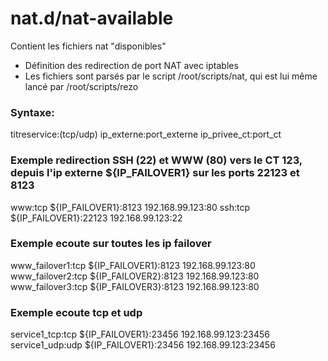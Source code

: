 # nat.d/nat-available

Contient les fichiers nat "disponibles"

- Définition des redirection de port NAT avec iptables
- Les fichiers sont parsés par le script /root/scripts/nat, qui est lui même lancé par /root/scripts/rezo

### Syntaxe:
  titreservice:(tcp/udp) ip_externe:port_externe ip_privee_ct:port_ct

### Exemple redirection SSH (22) et WWW (80) vers le CT 123, depuis l'ip externe ${IP_FAILOVER1} sur les ports 22123 et 8123

  www:tcp	${IP_FAILOVER1}:8123	192.168.99.123:80
  ssh:tcp		${IP_FAILOVER1}:22123	192.168.99.123:22

### Exemple ecoute sur toutes les ip failover

  www_failover1:tcp	${IP_FAILOVER1}:8123	192.168.99.123:80
  www_failover2:tcp	${IP_FAILOVER2}:8123	192.168.99.123:80
  www_failover3:tcp	${IP_FAILOVER3}:8123	192.168.99.123:80

### Exemple ecoute tcp et udp

  service1_tcp:tcp ${IP_FAILOVER1}:23456 192.168.99.123:23456
  service1_udp:udp ${IP_FAILOVER1}:23456 192.168.99.123:23456
